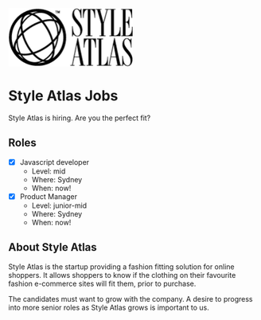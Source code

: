 <img src="assets/SA-logo-web_100-black-v2.png" width="250">

# Style Atlas Jobs

Style Atlas is hiring. Are you the perfect fit?

## Roles

* [x] Javascript developer
  * Level: mid
  * Where: Sydney
  * When: now!
* [x] Product Manager
  * Level: junior-mid
  * Where: Sydney
  * When: now!

## About Style Atlas

Style Atlas is the startup providing a fashion fitting solution for online shoppers. It allows shoppers to know if the clothing on their favourite fashion e-commerce sites will fit them, prior to purchase.

The candidates must want to grow with the company. A desire to progress into more senior roles as Style Atlas grows is important to us.
